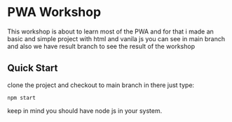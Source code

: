 # PWA Workshop

This workshop is about to learn most of the PWA and for that i made an basic and simple project with html and vanila js you can see in main branch and also we have result branch to see the result of the workshop

## Quick Start

clone the project and checkout to main branch in there just type:

```shell
npm start
```

keep in mind you should have node js in your system.
